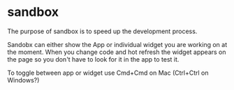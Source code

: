 # sandbox

The purpose of sandbox is to speed up the development process.

Sandobx can either show the App or individual widget you are working on at the moment.
When you change code and hot refresh the widget appears on the page so you don't have to look for it in the app to test it.

To toggle between app or widget use Cmd+Cmd on Mac (Ctrl+Ctrl on Windows?)

